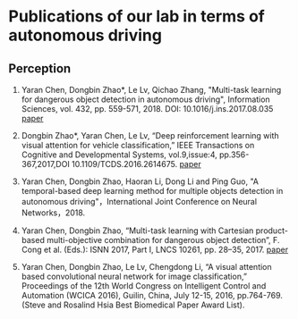 Publications of our lab in terms of autonomous driving  
=====
## Perception
1. Yaran Chen, Dongbin Zhao*, Le Lv, Qichao Zhang, "Multi-task learning for dangerous object detection in autonomous driving", Information Sciences, vol. 432, pp. 559-571, 2018.    DOI: 10.1016/j.ins.2017.08.035 [paper](https://www.sciencedirect.com/science/article/pii/S0020025517308848)

2. Dongbin Zhao*, Yaran Chen, Le Lv, “Deep reinforcement learning with visual attention for vehicle classification,” IEEE Transactions on Cognitive and Developmental Systems, vol.9,issue:4, pp.356-367,2017,DOI 10.1109/TCDS.2016.2614675. [paper](https://ieeexplore.ieee.org/document/7580631/)
3. Yaran Chen, Dongbin Zhao, Haoran Li, Dong Li and Ping Guo, "A temporal-based deep learning method for multiple objects detection in autonomous driving"，International Joint Conference on Neural Networks，2018. 

4. Yaran Chen, Dongbin Zhao, “Multi-task learning with Cartesian product-based multi-objective combination for dangerous object detection”, F. Cong et al. (Eds.): ISNN 2017, Part I, LNCS 10261, pp. 28–35, 2017. [paper](https://link.springer.com/content/pdf/10.1007%2F978-3-319-59072-1_4.pdf)

5. Yaran Chen, Dongbin Zhao, Le Lv, Chengdong Li, “A visual attention based convolutional neural network for image classification,” Proceedings of the 12th World Congress on Intelligent Control and Automation (WCICA 2016), Guilin, China, July 12-15, 2016, pp.764-769. (Steve and Rosalind Hsia Best Biomedical Paper Award List).

